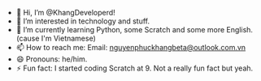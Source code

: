 - 👋 Hi, I’m @KhangDeveloperd!
- 👀 I’m interested in technology and stuff.
- 🌱 I’m currently learning Python, some Scratch and some more English. (cause I'm Vietnamese)
- 📫 How to reach me: Email: nguyenphuckhangbeta@outlook.com.vn
- 😄 Pronouns: he/him.
- ⚡ Fun fact: I started coding Scratch at 9. Not a really fun fact but yeah.

<!---
KhangDeveloperd/KhangDeveloperd is a ✨ special ✨ repository because its `README.md` (this file) appears on your GitHub profile.
You can click the Preview link to take a look at your changes.
--->
